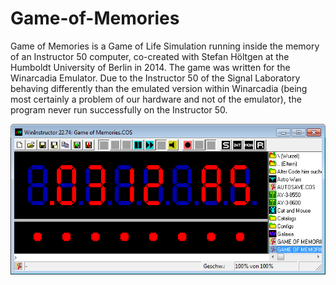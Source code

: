 # Game-of-Memories

Game of Memories is a Game of Life Simulation running inside the memory of an Instructor 50 computer, co-created with Stefan Höltgen at the Humboldt University of Berlin in 2014. The game was written for the Winarcadia Emulator. Due to the Instructor 50 of the Signal Laboratory behaving differently than the emulated version within Winarcadia (being most certainly a problem of our hardware and not of the emulator), the program never run successfully on the Instructor 50.

<img src = "/Pictures/Emulator.jpg?raw=true" width = "600" title = "The Winarcadia Emulator of the Instructor 50" alt = "."/>
